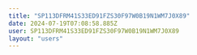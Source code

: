 ```yaml
---
title: "SP113DFRM41S33ED91FZS30F97W0B19N1WM7J0X89"
date: 2024-07-19T07:08:58.885Z
user: SP113DFRM41S33ED91FZS30F97W0B19N1WM7J0X89
layout: "users"
---
```

    
